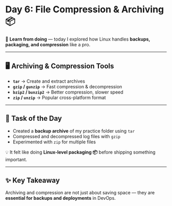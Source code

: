 # Day 6: File Compression & Archiving 📦

🚀 **Learn from doing** — today I explored how Linux handles **backups, packaging, and compression** like a pro.  

---

## 🖥️ Archiving & Compression Tools  

- **`tar`** → Create and extract archives  
- **`gzip` / `gunzip`** → Fast compression & decompression  
- **`bzip2` / `bunzip2`** → Better compression, slower speed  
- **`zip` / `unzip`** → Popular cross-platform format  

---

## 📂 Task of the Day  

- Created a **backup archive** of my practice folder using `tar`  
- Compressed and decompressed log files with `gzip`  
- Experimented with `zip` for multiple files  

💡 It felt like doing **Linux-level packaging 📦** before shipping something important.  

---

## ✨ Key Takeaway  

Archiving and compression are not just about saving space — they are **essential for backups and deployments** in DevOps.  
